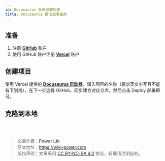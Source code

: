 ```yaml
---
id: Docusaurus 极简部署指南
title: Docusaurus 极简部署指南
---
```


## 准备

1. 注册 [**GitHub**](https://github.com/join?ref_cta=Sign+up&ref_loc=header+logged+out&ref_page=%2F&source=header-home) 账户
2. 使用 GitHub 账户注册 [**Vercel**](https://Vercel.com) 账户

## 创建项目

使用 Vercel 提供的 [**Docusaurus 启动器**](https://vercel.com/new/docusaurus-2)，填入项目的名称（要求英文小写且不能有下划线），在下一步选择 GitHub，同步建立对应仓库，然后点击 Deploy 部署即可。

## 克隆到本地

<br />

<br />

> 文章作者：**Power Lin**  
> 原文地址：<https://wiki-power.com>  
> 版权声明：文章采用 [CC BY-NC-SA 4.0](https://creativecommons.org/licenses/by/4.0/deed.zh) 协议，转载请注明出处。
